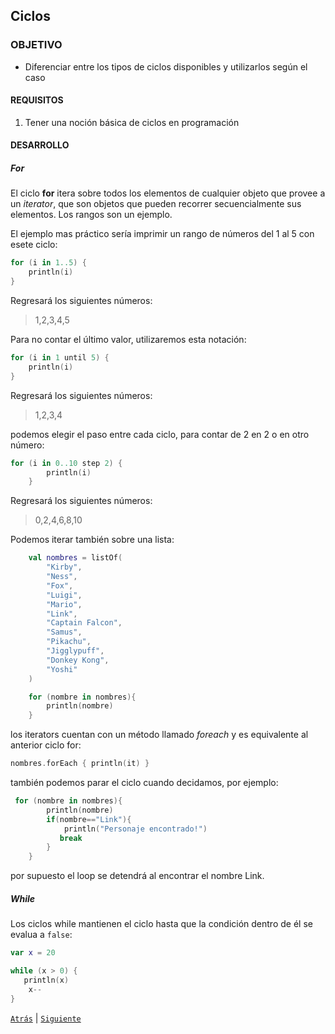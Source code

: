 ## Ciclos

### OBJETIVO

- Diferenciar entre los tipos de ciclos disponibles y utilizarlos según el caso

#### REQUISITOS

1. Tener una noción básica de ciclos en programación

#### DESARROLLO

##### For

El ciclo **for** itera sobre todos los elementos de cualquier objeto que provee a un *iterator*, que son objetos que pueden recorrer secuencialmente sus elementos. Los rangos son un ejemplo.
	
El ejemplo mas práctico sería imprimir un rango de números del 1 al 5 con esete ciclo:

```kotlin
for (i in 1..5) {
    println(i)
}
```
Regresará los siguientes números:

> 1,2,3,4,5

Para no contar el último valor, utilizaremos esta notación:

```kotlin
for (i in 1 until 5) {
    println(i)
}
```

Regresará los siguientes números:

> 1,2,3,4

podemos elegir el paso entre cada ciclo, para contar de 2 en 2 o en otro número:

```kotlin
for (i in 0..10 step 2) {
        println(i)
    }
```

Regresará los siguientes números:

> 0,2,4,6,8,10


Podemos iterar también sobre una lista:

```kotlin
    val nombres = listOf(
        "Kirby",
        "Ness",
        "Fox",
        "Luigi",
        "Mario",
        "Link",
        "Captain Falcon",
        "Samus",
        "Pikachu",
        "Jigglypuff",
        "Donkey Kong",
        "Yoshi"
    )

    for (nombre in nombres){
        println(nombre)
    }
```

los iterators cuentan con un método llamado *foreach* y es equivalente al anterior ciclo for:

```kotlin
nombres.forEach { println(it) }
```

también podemos parar el ciclo cuando decidamos, por ejemplo:

```kotlin
 for (nombre in nombres){
        println(nombre)
        if(nombre=="Link"){
            println("Personaje encontrado!")
           break
        }
    }
```

por supuesto el loop se detendrá al encontrar el nombre Link.


##### While

Los ciclos while mantienen el ciclo hasta que la condición dentro de él se evalua a `false`:

```kotlin
var x = 20

while (x > 0) {
   println(x)
    x--
}
```

[`Atrás`](../Reto-02) | [`Siguiente`](../Reto-03)



